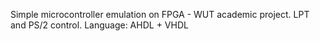 Simple microcontroller emulation on FPGA - WUT academic project.
LPT and PS/2 control.
Language:
AHDL + VHDL